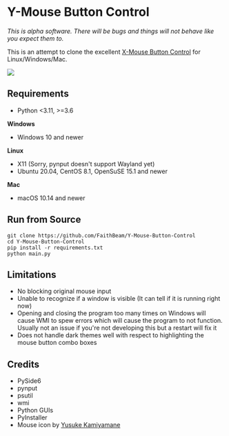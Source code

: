 # Y-Mouse Button Control

*This is alpha software. There will be bugs and things will not behave like you expect them to.*

This is an attempt to clone the excellent [X-Mouse Button Control](https://www.highrez.co.uk/downloads/xmousebuttoncontrol.htm) for Linux/Windows/Mac.

![](https://i.imgur.com/3522t4u.png)

## Requirements

* Python <3.11, >=3.6

**Windows**

* Windows 10 and newer

**Linux**

* X11 (Sorry, pynput doesn't support Wayland yet)
* Ubuntu 20.04, CentOS 8.1, OpenSuSE 15.1 and newer

**Mac**

* macOS 10.14 and newer

## Run from Source

```
git clone https://github.com/FaithBeam/Y-Mouse-Button-Control
cd Y-Mouse-Button-Control
pip install -r requirements.txt
python main.py
```

## Limitations

* No blocking original mouse input
* Unable to recognize if a window is visible (It can tell if it is running right now)
* Opening and closing the program too many times on Windows will cause WMI to spew errors which will cause the program to not function. Usually not an issue if you're not developing this but a restart will fix it
* Does not handle dark themes well with respect to highlighting the mouse button combo boxes

## Credits

* PySide6
* pynput
* psutil
* wmi
* Python GUIs
* PyInstaller
* Mouse icon by [Yusuke Kamiyamane](https://p.yusukekamiyamane.com/)
